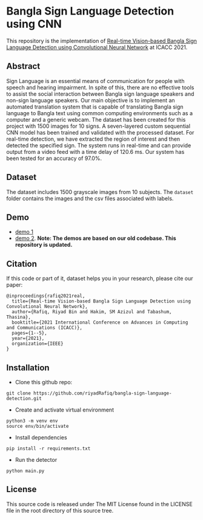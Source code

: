 # Bangla Sign Language Detection using CNN

This repository is the implementation of [Real-time Vision-based Bangla Sign Language Detection using Convolutional Neural Network](https://ieeexplore.ieee.org/document/9708141) at ICACC 2021.   

## Abstract
Sign Language is an essential means of communication for people with speech and hearing impairment. In spite of this, there are no effective tools to assist the social interaction between Bangla sign language speakers and non-sign language speakers. Our main objective is to implement an automated translation system that is capable of translating Bangla sign language to Bangla text using common computing environments such as a computer and a generic webcam. The dataset has been created for this project with 1500 images for 10 signs. A seven-layered custom sequential CNN model has been trained and validated with the processed dataset. For real-time detection, we have extracted the region of interest and then detected the specified sign. The system runs in real-time and can provide output from a video feed with a time delay of 120.6 ms. Our system has been tested for an accuracy of 97.0%.

## Dataset
The dataset includes 1500 grayscale images from 10 subjects. The ```dataset``` folder contains the images and the csv files associated with labels.  

## Demo
- [demo 1](https://drive.google.com/file/d/1f21jRfnnHEZqFPgOaFMk0BXiBL5e9APk/view?usp=sharing)
- [demo 2](https://drive.google.com/file/d/1ItHmSFEUjFuxchP08wDxVPeLQqR6hhdb/view?usp=sharing). 
**Note: The demos are based on our old codebase. This repository is updated.**

## Citation
If this code or part of it, dataset helps you in your research, please cite our paper: 
```
@inproceedings{rafiq2021real,
  title={Real-time Vision-based Bangla Sign Language Detection using Convolutional Neural Network},
  author={Rafiq, Riyad Bin and Hakim, SM Azizul and Tabashum, Thasina},
  booktitle={2021 International Conference on Advances in Computing and Communications (ICACC)},
  pages={1--5},
  year={2021},
  organization={IEEE}
}
```

## Installation
- Clone this github repo:
```
git clone https://github.com/riyadRafiq/bangla-sign-language-detection.git
```
- Create and activate virtual environment
```
python3 -m venv env
source env/bin/activate
```
- Install dependencies
```
pip install -r requirements.txt
```
- Run the detector
```
python main.py
```
## License
This source code is released under The MIT License found in the LICENSE file in the root directory of this source tree.
